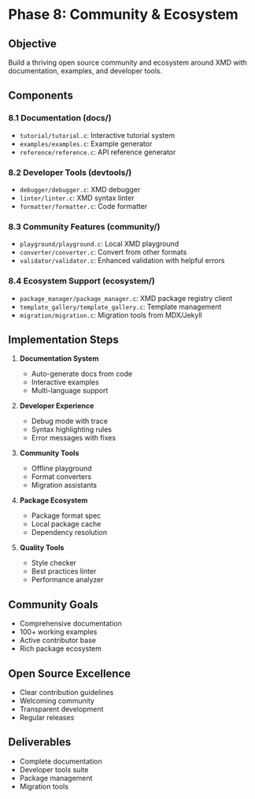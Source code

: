 # Phase 8: Community & Ecosystem

## Objective
Build a thriving open source community and ecosystem around XMD with documentation, examples, and developer tools.

## Components

### 8.1 Documentation (docs/)
- `tutorial/tutorial.c`: Interactive tutorial system
- `examples/examples.c`: Example generator
- `reference/reference.c`: API reference generator

### 8.2 Developer Tools (devtools/)
- `debugger/debugger.c`: XMD debugger
- `linter/linter.c`: XMD syntax linter
- `formatter/formatter.c`: Code formatter

### 8.3 Community Features (community/)
- `playground/playground.c`: Local XMD playground
- `converter/converter.c`: Convert from other formats
- `validator/validator.c`: Enhanced validation with helpful errors

### 8.4 Ecosystem Support (ecosystem/)
- `package_manager/package_manager.c`: XMD package registry client
- `template_gallery/template_gallery.c`: Template management
- `migration/migration.c`: Migration tools from MDX/Jekyll

## Implementation Steps

1. **Documentation System**
   - Auto-generate docs from code
   - Interactive examples
   - Multi-language support

2. **Developer Experience**
   - Debug mode with trace
   - Syntax highlighting rules
   - Error messages with fixes

3. **Community Tools**
   - Offline playground
   - Format converters
   - Migration assistants

4. **Package Ecosystem**
   - Package format spec
   - Local package cache
   - Dependency resolution

5. **Quality Tools**
   - Style checker
   - Best practices linter
   - Performance analyzer

## Community Goals
- Comprehensive documentation
- 100+ working examples
- Active contributor base
- Rich package ecosystem

## Open Source Excellence
- Clear contribution guidelines
- Welcoming community
- Transparent development
- Regular releases

## Deliverables
- Complete documentation
- Developer tools suite
- Package management
- Migration tools